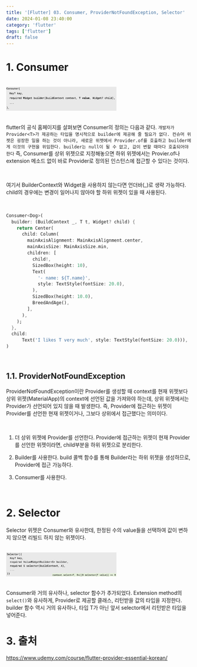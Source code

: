 ```yaml
---
title: '[Flutter] 03. Consumer, ProviderNotFoundException, Selector'
date: 2024-01-08 23:40:00
category: 'flutter'
tags: ['flutter']
draft: false
---
```


# 1. Consumer

</br>

<div align="left">
  <img src="./images/consumer.png" width="300px" />
</div>

</br>

flutter의 공식 홈페이지를 살펴보면 Consumer의 정의는 다음과 같다. `개발자가 Provider<T>가 제공하는 타입을 명시적으로 builder에 제공해 줄 필요가 없다. 컨슈머 위젯은 굉장한 일을 하는 것이 아니라, 새로운 위젯에서 Provider.of를 호출하고 builder에게 이것의 구현을 위임한다. builder는 null이 될 수 없고, 값이 변할 때마다 호출되어야 한다` 즉, Consumer를 상위 위젯으로 지정해놓으면 하위 위젯에서는 Provier.of나 extension 메소드 없이 바로 Provider로 정의된 인스턴스에 접근할 수 있다는 것이다.

</br>

여기서 BuilderContext와 Widget을 사용하지 않는다면 언더바(_)로 생략 가능하다. child의 경우에는 변경이 일어나지 않아야 할 하위 위젯이 있을 때 사용된다.

</br>

```dart
Consumer<Dog>(
  builder: (BuildContext _, T t, Widget? child) {
    return Center(
      child: Column(
        mainAxisAlignment: MainAxisAlignment.center,
        mainAxisSize: MainAxisSize.min,
        children: [
          child!,
          SizedBox(height: 10),
          Text(
            '- name: ${T.name}',
            style: TextStyle(fontSize: 20.0),
          ),
          SizedBox(height: 10.0),
          BreedAndAge(),
        ],
      ),
    );
  },
  child:
      Text('I likes T very much', style: TextStyle(fontSize: 20.0))),
)
```

</br>

## 1.1. ProviderNotFoundException

ProviderNotFoundException이란 Provider를 생성할 때 context를 현재 위젯보다 상위 위젯(MaterialApp)의 context에 선언된 값을 가져와야 하는데, 상위 위젯에서는 Provider가 선언되어 있지 않을 때 발생한다. 즉, Provider에 접근하는 위젯이 Provider를 선언한 현재 위젯이거나, 그보다 상위에서 접근했다는 의미이다.

</br>

1) 더 상위 위젯에 Provider를 선언한다. Provider에 접근하는 위젯이 현재 Provider를 선언한 위젯이라면, child부분을 하위 위젯으로 분리한다.

2) Builder를 사용한다. build 콜백 함수를 통해 Builder라는 하위 위젯을 생성하므로, Provider에 접근 가능하다.

3) Consumer를 사용한다.

</br>

# 2. Selector

Selector 위젯은 Consumer와 유사한데, 한정된 수의 value들을 선택하여 값이 변하지 않으면 리빌드 하지 않는 위젯이다.

</br>

<div align="left">
  <img src="./images/selector.png" width="300px" />
</div>

</br>

Consumer와 거의 유사하나, selector 함수가 추가되었다. Extension method의 `select()`와 유사하게, Provider로 제공할 클래스, 리턴받을 값의 타입을 지정한다. builder 함수 역시 거의 유사하나, 타입 T가 아닌 앞서 selector에서 리턴받은 타입을 넣어준다.

# 3. 출처
https://www.udemy.com/course/flutter-provider-essential-korean/</br>
